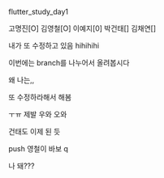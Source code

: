 flutter_study_day1


고명진[O]
김영철[O]
이예지[0]
박건태[]
김채연[]

내가 또 수정하고 있음
hihihihi


이번에는 branch를 나누어서 올려봅시다


왜 나는,,

또 수정하라해서 해봄

ㅜㅠ 제발
우와 오와

건태도 이제 된 듯

push
영철이 바보 q

나 돼???